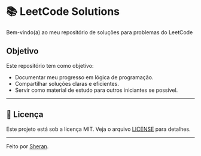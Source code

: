 # 📚 LeetCode Solutions

Bem-vindo(a) ao meu repositório de soluções para problemas do LeetCode

## Objetivo
Este repositório tem como objetivo:
- Documentar meu progresso em lógica de programação.
- Compartilhar soluções claras e eficientes.
- Servir como material de estudo para outros iniciantes se possível.

---

## 📝 Licença
Este projeto está sob a licença MIT. Veja o arquivo [LICENSE](/LICENSE) para detalhes.

---

Feito por [Sheran](https://github.com/sheranrafael). 
